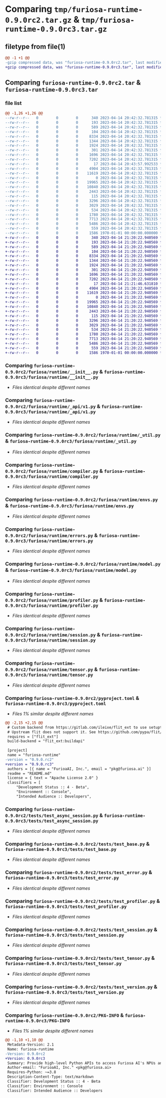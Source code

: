 # Comparing `tmp/furiosa-runtime-0.9.0rc2.tar.gz` & `tmp/furiosa-runtime-0.9.0rc3.tar.gz`

## filetype from file(1)

```diff
@@ -1 +1 @@
-gzip compressed data, was "furiosa-runtime-0.9.0rc2.tar", last modified: Fri Apr 14 20:48:45 2023, max compression
+gzip compressed data, was "furiosa-runtime-0.9.0rc3.tar", last modified: Fri Apr 14 21:25:19 2023, max compression
```

## Comparing `furiosa-runtime-0.9.0rc2.tar` & `furiosa-runtime-0.9.0rc3.tar`

### file list

```diff
@@ -1,26 +1,26 @@
--rw-r--r--   0        0        0      340 2023-04-14 20:42:32.781315 furiosa-runtime-0.9.0rc2/Makefile
--rw-r--r--   0        0        0      193 2023-04-14 20:42:32.781315 furiosa-runtime-0.9.0rc2/README.md
--rw-r--r--   0        0        0      589 2023-04-14 20:42:32.781315 furiosa-runtime-0.9.0rc2/furiosa/runtime/__init__.py
--rw-r--r--   0        0        0      104 2023-04-14 20:42:32.781315 furiosa-runtime-0.9.0rc2/furiosa/runtime/_api/__init__.py
--rw-r--r--   0        0        0     8334 2023-04-14 20:42:32.781315 furiosa-runtime-0.9.0rc2/furiosa/runtime/_api/v1.py
--rw-r--r--   0        0        0     1344 2023-04-14 20:42:32.781315 furiosa-runtime-0.9.0rc2/furiosa/runtime/_util.py
--rw-r--r--   0        0        0     1924 2023-04-14 20:42:32.781315 furiosa-runtime-0.9.0rc2/furiosa/runtime/compiler.py
--rw-r--r--   0        0        0      301 2023-04-14 20:42:32.781315 furiosa-runtime-0.9.0rc2/furiosa/runtime/consts.py
--rw-r--r--   0        0        0     1696 2023-04-14 20:42:32.781315 furiosa-runtime-0.9.0rc2/furiosa/runtime/envs.py
--rw-r--r--   0        0        0     7202 2023-04-14 20:42:32.781315 furiosa-runtime-0.9.0rc2/furiosa/runtime/errors.py
--rw-r--r--   0        0        0       17 2023-04-14 20:43:57.992533 furiosa-runtime-0.9.0rc2/furiosa/runtime/git_version.txt
--rw-r--r--   0        0        0     4904 2023-04-14 20:42:32.781315 furiosa-runtime-0.9.0rc2/furiosa/runtime/model.py
--rw-r--r--   0        0        0    11619 2023-04-14 20:42:32.781315 furiosa-runtime-0.9.0rc2/furiosa/runtime/profiler.py
--rw-r--r--   0        0        0        0 2023-04-14 20:42:32.781315 furiosa-runtime-0.9.0rc2/furiosa/runtime/py.typed
--rw-r--r--   0        0        0    19965 2023-04-14 20:42:32.781315 furiosa-runtime-0.9.0rc2/furiosa/runtime/session.py
--rw-r--r--   0        0        0    10840 2023-04-14 20:42:32.781315 furiosa-runtime-0.9.0rc2/furiosa/runtime/tensor.py
--rw-r--r--   0        0        0     2443 2023-04-14 20:42:32.781315 furiosa-runtime-0.9.0rc2/pyproject.toml
--rw-r--r--   0        0        0      115 2023-04-14 20:42:32.781315 furiosa-runtime-0.9.0rc2/tests/__init__.py
--rw-r--r--   0        0        0     3296 2023-04-14 20:42:32.781315 furiosa-runtime-0.9.0rc2/tests/test_async_session.py
--rw-r--r--   0        0        0     3029 2023-04-14 20:42:32.781315 furiosa-runtime-0.9.0rc2/tests/test_base.py
--rw-r--r--   0        0        0      534 2023-04-14 20:42:32.781315 furiosa-runtime-0.9.0rc2/tests/test_error.py
--rw-r--r--   0        0        0     1780 2023-04-14 20:42:32.781315 furiosa-runtime-0.9.0rc2/tests/test_profiler.py
--rw-r--r--   0        0        0     7713 2023-04-14 20:42:32.781315 furiosa-runtime-0.9.0rc2/tests/test_session.py
--rw-r--r--   0        0        0     5486 2023-04-14 20:42:32.781315 furiosa-runtime-0.9.0rc2/tests/test_tensor.py
--rw-r--r--   0        0        0      559 2023-04-14 20:42:32.781315 furiosa-runtime-0.9.0rc2/tests/test_version.py
--rw-r--r--   0        0        0     1586 1970-01-01 00:00:00.000000 furiosa-runtime-0.9.0rc2/PKG-INFO
+-rw-r--r--   0        0        0      340 2023-04-14 21:20:22.940569 furiosa-runtime-0.9.0rc3/Makefile
+-rw-r--r--   0        0        0      193 2023-04-14 21:20:22.940569 furiosa-runtime-0.9.0rc3/README.md
+-rw-r--r--   0        0        0      589 2023-04-14 21:20:22.940569 furiosa-runtime-0.9.0rc3/furiosa/runtime/__init__.py
+-rw-r--r--   0        0        0      104 2023-04-14 21:20:22.940569 furiosa-runtime-0.9.0rc3/furiosa/runtime/_api/__init__.py
+-rw-r--r--   0        0        0     8334 2023-04-14 21:20:22.940569 furiosa-runtime-0.9.0rc3/furiosa/runtime/_api/v1.py
+-rw-r--r--   0        0        0     1344 2023-04-14 21:20:22.940569 furiosa-runtime-0.9.0rc3/furiosa/runtime/_util.py
+-rw-r--r--   0        0        0     1924 2023-04-14 21:20:22.940569 furiosa-runtime-0.9.0rc3/furiosa/runtime/compiler.py
+-rw-r--r--   0        0        0      301 2023-04-14 21:20:22.940569 furiosa-runtime-0.9.0rc3/furiosa/runtime/consts.py
+-rw-r--r--   0        0        0     1696 2023-04-14 21:20:22.940569 furiosa-runtime-0.9.0rc3/furiosa/runtime/envs.py
+-rw-r--r--   0        0        0     7202 2023-04-14 21:20:22.940569 furiosa-runtime-0.9.0rc3/furiosa/runtime/errors.py
+-rw-r--r--   0        0        0       17 2023-04-14 21:21:46.631810 furiosa-runtime-0.9.0rc3/furiosa/runtime/git_version.txt
+-rw-r--r--   0        0        0     4904 2023-04-14 21:20:22.940569 furiosa-runtime-0.9.0rc3/furiosa/runtime/model.py
+-rw-r--r--   0        0        0    11619 2023-04-14 21:20:22.940569 furiosa-runtime-0.9.0rc3/furiosa/runtime/profiler.py
+-rw-r--r--   0        0        0        0 2023-04-14 21:20:22.940569 furiosa-runtime-0.9.0rc3/furiosa/runtime/py.typed
+-rw-r--r--   0        0        0    19965 2023-04-14 21:20:22.940569 furiosa-runtime-0.9.0rc3/furiosa/runtime/session.py
+-rw-r--r--   0        0        0    10840 2023-04-14 21:20:22.940569 furiosa-runtime-0.9.0rc3/furiosa/runtime/tensor.py
+-rw-r--r--   0        0        0     2443 2023-04-14 21:20:22.940569 furiosa-runtime-0.9.0rc3/pyproject.toml
+-rw-r--r--   0        0        0      115 2023-04-14 21:20:22.940569 furiosa-runtime-0.9.0rc3/tests/__init__.py
+-rw-r--r--   0        0        0     3296 2023-04-14 21:20:22.940569 furiosa-runtime-0.9.0rc3/tests/test_async_session.py
+-rw-r--r--   0        0        0     3029 2023-04-14 21:20:22.940569 furiosa-runtime-0.9.0rc3/tests/test_base.py
+-rw-r--r--   0        0        0      534 2023-04-14 21:20:22.940569 furiosa-runtime-0.9.0rc3/tests/test_error.py
+-rw-r--r--   0        0        0     1780 2023-04-14 21:20:22.940569 furiosa-runtime-0.9.0rc3/tests/test_profiler.py
+-rw-r--r--   0        0        0     7713 2023-04-14 21:20:22.940569 furiosa-runtime-0.9.0rc3/tests/test_session.py
+-rw-r--r--   0        0        0     5486 2023-04-14 21:20:22.940569 furiosa-runtime-0.9.0rc3/tests/test_tensor.py
+-rw-r--r--   0        0        0      559 2023-04-14 21:20:22.940569 furiosa-runtime-0.9.0rc3/tests/test_version.py
+-rw-r--r--   0        0        0     1586 1970-01-01 00:00:00.000000 furiosa-runtime-0.9.0rc3/PKG-INFO
```

### Comparing `furiosa-runtime-0.9.0rc2/furiosa/runtime/__init__.py` & `furiosa-runtime-0.9.0rc3/furiosa/runtime/__init__.py`

 * *Files identical despite different names*

### Comparing `furiosa-runtime-0.9.0rc2/furiosa/runtime/_api/v1.py` & `furiosa-runtime-0.9.0rc3/furiosa/runtime/_api/v1.py`

 * *Files identical despite different names*

### Comparing `furiosa-runtime-0.9.0rc2/furiosa/runtime/_util.py` & `furiosa-runtime-0.9.0rc3/furiosa/runtime/_util.py`

 * *Files identical despite different names*

### Comparing `furiosa-runtime-0.9.0rc2/furiosa/runtime/compiler.py` & `furiosa-runtime-0.9.0rc3/furiosa/runtime/compiler.py`

 * *Files identical despite different names*

### Comparing `furiosa-runtime-0.9.0rc2/furiosa/runtime/envs.py` & `furiosa-runtime-0.9.0rc3/furiosa/runtime/envs.py`

 * *Files identical despite different names*

### Comparing `furiosa-runtime-0.9.0rc2/furiosa/runtime/errors.py` & `furiosa-runtime-0.9.0rc3/furiosa/runtime/errors.py`

 * *Files identical despite different names*

### Comparing `furiosa-runtime-0.9.0rc2/furiosa/runtime/model.py` & `furiosa-runtime-0.9.0rc3/furiosa/runtime/model.py`

 * *Files identical despite different names*

### Comparing `furiosa-runtime-0.9.0rc2/furiosa/runtime/profiler.py` & `furiosa-runtime-0.9.0rc3/furiosa/runtime/profiler.py`

 * *Files identical despite different names*

### Comparing `furiosa-runtime-0.9.0rc2/furiosa/runtime/session.py` & `furiosa-runtime-0.9.0rc3/furiosa/runtime/session.py`

 * *Files identical despite different names*

### Comparing `furiosa-runtime-0.9.0rc2/furiosa/runtime/tensor.py` & `furiosa-runtime-0.9.0rc3/furiosa/runtime/tensor.py`

 * *Files identical despite different names*

### Comparing `furiosa-runtime-0.9.0rc2/pyproject.toml` & `furiosa-runtime-0.9.0rc3/pyproject.toml`

 * *Files 1% similar despite different names*

```diff
@@ -2,15 +2,15 @@
 # Custom backend from https://gitlab.com/ileixe/flit_ext to use setuptools-scm
 # Upstream flit does not support it. See https://github.com/pypa/flit/issues/257
 requires = ["flit_ext"]
 build-backend = "flit_ext:buildapi"
 
 [project]
 name = "furiosa-runtime"
-version = "0.9.0.rc2"
+version = "0.9.0.rc3"
 authors = [{ name = "FurioaAI, Inc.", email = "pkg@furiosa.ai" }]
 readme = "README.md"
 license = { text = "Apache License 2.0" }
 classifiers = [
     "Development Status :: 4 - Beta",
     "Environment :: Console",
     "Intended Audience :: Developers",
```

### Comparing `furiosa-runtime-0.9.0rc2/tests/test_async_session.py` & `furiosa-runtime-0.9.0rc3/tests/test_async_session.py`

 * *Files identical despite different names*

### Comparing `furiosa-runtime-0.9.0rc2/tests/test_base.py` & `furiosa-runtime-0.9.0rc3/tests/test_base.py`

 * *Files identical despite different names*

### Comparing `furiosa-runtime-0.9.0rc2/tests/test_error.py` & `furiosa-runtime-0.9.0rc3/tests/test_error.py`

 * *Files identical despite different names*

### Comparing `furiosa-runtime-0.9.0rc2/tests/test_profiler.py` & `furiosa-runtime-0.9.0rc3/tests/test_profiler.py`

 * *Files identical despite different names*

### Comparing `furiosa-runtime-0.9.0rc2/tests/test_session.py` & `furiosa-runtime-0.9.0rc3/tests/test_session.py`

 * *Files identical despite different names*

### Comparing `furiosa-runtime-0.9.0rc2/tests/test_tensor.py` & `furiosa-runtime-0.9.0rc3/tests/test_tensor.py`

 * *Files identical despite different names*

### Comparing `furiosa-runtime-0.9.0rc2/tests/test_version.py` & `furiosa-runtime-0.9.0rc3/tests/test_version.py`

 * *Files identical despite different names*

### Comparing `furiosa-runtime-0.9.0rc2/PKG-INFO` & `furiosa-runtime-0.9.0rc3/PKG-INFO`

 * *Files 1% similar despite different names*

```diff
@@ -1,10 +1,10 @@
 Metadata-Version: 2.1
 Name: furiosa-runtime
-Version: 0.9.0rc2
+Version: 0.9.0rc3
 Summary: Provide high-level Python APIs to access Furiosa AI's NPUs and its eco-system
 Author-email: "FurioaAI, Inc." <pkg@furiosa.ai>
 Requires-Python: ~=3.8
 Description-Content-Type: text/markdown
 Classifier: Development Status :: 4 - Beta
 Classifier: Environment :: Console
 Classifier: Intended Audience :: Developers
```


